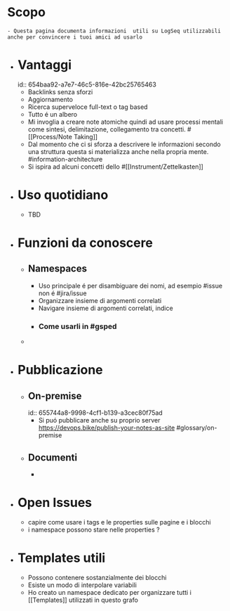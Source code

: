 # Scopo
	- Questa pagina documenta informazioni  utili su LogSeq utilizzabili anche per convincere i tuoi amici ad usarlo
- # Vantaggi
  id:: 654baa92-a7e7-46c5-816e-42bc25765463
	- Backlinks senza sforzi
	- Aggiornamento
	- Ricerca superveloce full-text o tag based
	- Tutto é un albero
	- Mi invoglia a creare note atomiche quindi ad usare processi mentali come sintesi, delimitazione, collegamento tra concetti. #[[Process/Note Taking]]
	- Dal momento che ci si sforza a descrivere le informazioni secondo una struttura questa si materializza anche nella propria mente. #information-architecture
	- Si ispira ad alcuni concetti dello #[[Instrument/Zettelkasten]]
- # Uso quotidiano
	- TBD
- # Funzioni da conoscere
	- ## Namespaces
		- Uso principale é per disambiguare dei nomi, ad esempio #issue non é #jira/issue
		- Organizzare insieme di argomenti correlati
		- Navigare insieme di argomenti correlati, indice
		- ### Come usarli in #gsped
	-
- # Pubblicazione
	- ## On-premise
	  id:: 655744a8-9998-4cf1-b139-a3cec80f75ad
		- Si puó pubblicare anche su proprio server https://devops.bike/publish-your-notes-as-site #glossary/on-premise
	- ## Documenti
		-
- # Open Issues
	- capire come usare i tags e le properties sulle pagine e i blocchi
	- i namespace possono stare nelle properties ?
- # Templates utili
	- Possono contenere sostanzialmente dei blocchi
	- Esiste un modo di interpolare variabili
	- Ho creato un namespace dedicato per organizzare tutti i [[Templates]] utilizzati in questo grafo